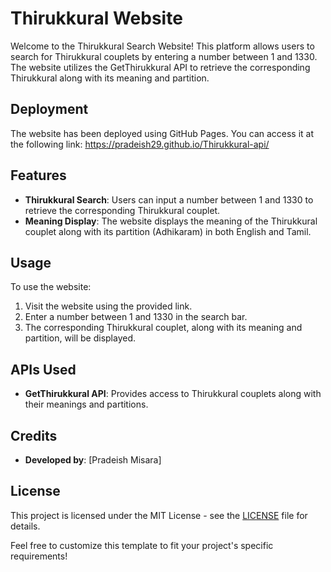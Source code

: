 # Thirukkural Website

Welcome to the Thirukkural Search Website! This platform allows users to search for Thirukkural couplets by entering a number between 1 and 1330. The website utilizes the GetThirukkural API to retrieve the corresponding Thirukkural along with its meaning and partition.


## Deployment

The website has been deployed using GitHub Pages. You can access it at the following link:
https://pradeish29.github.io/Thirukkural-api/


## Features

- **Thirukkural Search**: Users can input a number between 1 and 1330 to retrieve the corresponding Thirukkural couplet.
- **Meaning Display**: The website displays the meaning of the Thirukkural couplet along with its partition (Adhikaram) in both English and Tamil.

## Usage

To use the website:

1. Visit the website using the provided link.
2. Enter a number between 1 and 1330 in the search bar.
3. The corresponding Thirukkural couplet, along with its meaning and partition, will be displayed.

## APIs Used

- **GetThirukkural API**: Provides access to Thirukkural couplets along with their meanings and partitions.


## Credits

- **Developed by**: [Pradeish Misara]

## License

This project is licensed under the MIT License - see the [LICENSE](LICENSE) file for details.

Feel free to customize this template to fit your project's specific requirements!

